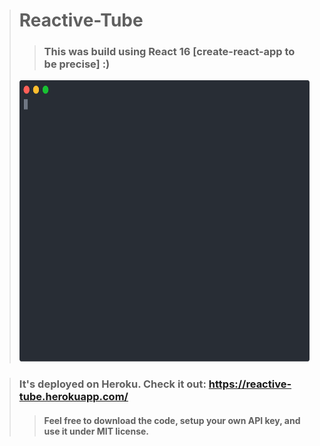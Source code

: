 > # Reactive-Tube
> > ### This was build using React 16  [create-react-app to be precise] :)
> <img src="https://github.com/BiggaHD/Reactive-Tube/blob/master/create-react-app.svg" height="450" width="600">
>

> ### It's deployed on Heroku. Check it out: https://reactive-tube.herokuapp.com/
> > #### Feel free to download the code, setup your own API key, and use it under MIT license.
